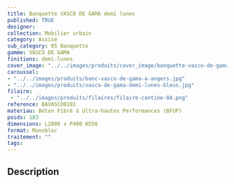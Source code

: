 ```yaml
---
title: Banquette VASCO DE GAMA demi lunes 
published: TRUE
designer: 
collection: Mobilier urbain
category: Assise
sub_category: 05 Banquette
gamme: VASCO DE GAMA
finitions: demi-lunes
cover_image: "../../images/produits/cover_image/banquette-vasco-de-gama-demi-lunes.jpg"
caroussel: 
- "../../images/produits/banc-vasco-de-gama-a-angers.jpg"
- "../../images/produits/vasco-de-gama-demi-lunes-bleus.jpg"
filaire: 
 - "../../images/produits/filaires/filaire-cantine-04.png"
reference: BAVASCO0101
materiau: Béton Fibré à Ultra-hautes Performances (BFUP)
poids: 183
dimensions: L2000 x P400 H550
format: Monobloc
traitement: ""
tags: 
---
```


## Description
